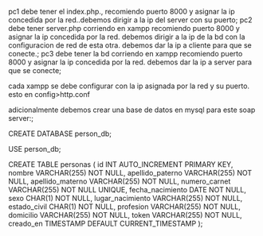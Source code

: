 pc1 debe tener el index.php.,
 recomiendo puerto 8000 y asignar la ip concedida por la red..debemos dirigir a la ip del server con su puerto;
pc2 debe tener server.php corriendo en xampp recomiendo puerto 8000 y asignar la ip concedida por la red. debemos dirigir a la ip de la bd con la configuracion de red de esta otra. debemos dar la ip a cliente para que se conecte.;
pc3 debe tener la bd corriendo en xampp recomiendo puerto 8000 y asignar la ip concedida por la red. debemos dar la ip a server para que se conecte;


cada xampp se debe configurar con la ip asignada por la red y su puerto. esto en config>http.conf

adicionalmente debemos crear una base de datos en mysql para este soap server:;

CREATE DATABASE person_db;

USE person_db;

CREATE TABLE personas (
    id INT AUTO_INCREMENT PRIMARY KEY,
    nombre VARCHAR(255) NOT NULL,
    apellido_paterno VARCHAR(255) NOT NULL,
    apellido_materno VARCHAR(255) NOT NULL,
    numero_carnet VARCHAR(255) NOT NULL UNIQUE,
    fecha_nacimiento DATE NOT NULL,
    sexo CHAR(1) NOT NULL,
    lugar_nacimiento VARCHAR(255) NOT NULL,
    estado_civil CHAR(1) NOT NULL,
    profesion VARCHAR(255) NOT NULL,
    domicilio VARCHAR(255) NOT NULL,
    token VARCHAR(255) NOT NULL,
    creado_en TIMESTAMP DEFAULT CURRENT_TIMESTAMP
);
